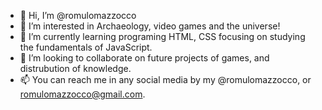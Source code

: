 - 👋 Hi, I’m @romulomazzocco
- 👀 I’m interested in Archaeology, video games and the universe!
- 🌱 I’m currently learning programing HTML, CSS focusing on studying the fundamentals of JavaScript. 
- 💞️ I’m looking to collaborate on future projects of games, and distrubution of knowledge.
- 📫 You can reach me in any social media by my @romulomazzocco, or romulomazzocco@gmail.com. 

<!---
romulomazzocco/romulomazzocco is a ✨ special ✨ repository because its `README.md` (this file) appears on your GitHub profile.
You can click the Preview link to take a look at your changes.
--->
